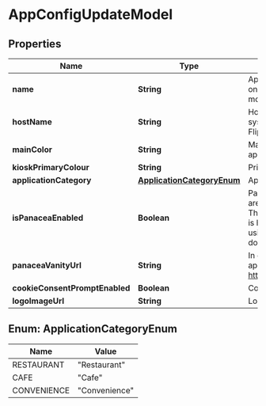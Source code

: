
# AppConfigUpdateModel

## Properties
Name | Type | Description | Notes
------------ | ------------- | ------------- | -------------
**name** | **String** | App name.   This is used in various places on the Apple App Store, Google Play Store, mobile apps and websites. |  [optional]
**hostName** | **String** | HostName on which the web-ordering system is allowed to be hosted or that a Flipdish website is hosted on. |  [optional]
**mainColor** | **String** | Main color of the web / Android / iOS applications |  [optional]
**kioskPrimaryColour** | **String** | Primary colour used on the Kiosk |  [optional]
**applicationCategory** | [**ApplicationCategoryEnum**](#ApplicationCategoryEnum) | Application Category |  [optional]
**isPanaceaEnabled** | **Boolean** | Panacea is the term used for websites that are hosted on the my.flipdish.com domain. This value is true when the App&#39;s website is hosted on this domain.  The aternative to using Panacea websites is to use a custom domain. |  [optional]
**panaceaVanityUrl** | **String** | In case of IsPanaceaEnabled is true, the app can be accessed via https://my.flipdish.com/{PanaceaVanityUrl} |  [optional]
**cookieConsentPromptEnabled** | **Boolean** | Cookie Consent Prompt Enabled |  [optional]
**logoImageUrl** | **String** | Logo image URL |  [optional]


<a name="ApplicationCategoryEnum"></a>
## Enum: ApplicationCategoryEnum
Name | Value
---- | -----
RESTAURANT | &quot;Restaurant&quot;
CAFE | &quot;Cafe&quot;
CONVENIENCE | &quot;Convenience&quot;



